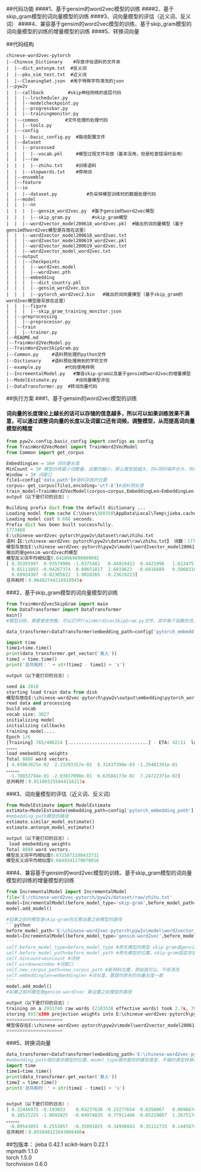 ##代码功能
####1、基于gensim的word2vec模型的训练
####2、基于skip_gram模型的词向量模型的训练
####3、词向量模型的评估（近义词、反义词）
####4、兼容基于gensim的word2vec模型的训练、基于skip_gram模型的词向量模型的训练的增量模型的训练
####5、转换词向量

##代码结构
```shell
chinese-word2vec-pytorch                    
|--Chinese_Dictionary    #存放评估语料的文件夹                  
|  |--dict_antonym.txt  #反义词                                        
|  |--pku_sim_test.txt  #近义词                                                                           
|  |--CleaningSet.json  #用于特殊字符清洗的json                                                                               
|--pyw2v                                    
|  |--callback         #skip神经网络的底层代码                         
|  |  |--lrscheduler.py                     
|  |  |--modelcheckpoint.py                 
|  |  |--progressbar.py                     
|  |  |--trainingmonitor.py                        
|  |--common          #文件处理的处理代码                      
|  |  |--tools.py                                 
|  |--config                                
|  |  |--basic_config.py  #路径配置文件                         
|  |--dataset                               
|  |  |--processed                          
|  |  |  |--vocab.pkl     #模型过程文件存放（基本没用，但是检查错误时会用）                                    
|  |  |--raw                                
|  |  |  |--zhihu.txt     #训练语料                                                  
|  |  |--stopwords.txt    #停用词                                          
|  |--ensemble                                                    
|  |--feature                                                   
|  |--io                                    
|  |  |--dataset.py           #负采样模型训练时的数据处理代码                                    
|  |--model                                 
|  |  |--nn                                 
|  |  |  |--gensim_word2vec.py  #基于gensim的word2vec模型            
|  |  |  |--skip_gram.py        #skip_gram模型                                        
|  |  |--word2vector_model200618_word2vec.pkl  #输出的词向量模型（基于gensim的word2vec模型是存放在这里）
|  |  |--word2vector_model200618_word2vec.txt
|  |  |--word2vector_model200619_word2vec.pkl
|  |  |--word2vector_model200619_word2vec.txt
|  |  |--word2vector_model_word2vec.txt            
|  |--output                                
|  |  |--checkpoints                        
|  |  |  |--word2vec.model                  
|  |  |  |--word2vec.pth                                       
|  |  |--embedding                          
|  |  |  |--dict_country.pkl                
|  |  |  |--gensim_word2vec.bin             
|  |  |  |--pytorch_word2vec2.bin   #输出的词向量模型（基于skip_gram的word2vec模型是存放在这里）                                               
|  |  |--figure                             
|  |  |  |--skip_gram_training_monitor.json                                                       
|  |--preprocessing                         
|  |  |--preprocessor.py                           
|  |--train                                 
|  |  |--trainer.py                                   
|--README.md                                
|--TrainWord2VecModel.py                    
|--TrainWord2vecSkipGram.py                     
|--Common.py     #语料预处理的python文件                           
|--Dictionary    #语料预处理用到的字符文件   
|--example.py         #代码使用样例                            
|--IncrementalModel.py   #兼容skip-gram以及基于gensim的word2vec的增量模型                   
|--ModelEstimate.py       #词向量模型评估  
|--DataTransformer.py  #转词向量代码 
```
##执行方案
###1、基于gensim的word2vec模型的训练
#### 词向量的长度理论上越长的话可以存储的信息越多，所以可以如果训练效果不满意，可以通过调整词向量的长度以及词窗口还有词频，调整模型，从而提高词向量模型的精度
```python
from pyw2v.config.basic_config import configs as config
from TrainWord2VecModel import TrainWord2VecModel
from Common import get_corpus

EmbeddingLen = 16# 词向量长度
MinCount = 3# 模型训练最小词数量，设置的越小，那么模型就越大，同=同时噪声也大，所以建议是在3-5之间
Window = 3# 词窗口
file1=config['data_path']#语料存放的位置
corpus= get_corpus(file1,encoding='utf-8')#语料预处理
train_model=TrainWord2VecModel(corpus=corpus,EmbeddingLen=EmbeddingLen,MinCount=MinCount,Window=Window)#执行模型
output（以下是打印的日志）:

Building prefix dict from the default dictionary ...
Loading model from cache C:\Users\560350\AppData\Local\Temp\jieba.cache
Loading model cost 0.686 seconds.
Prefix dict has been built successfully.
1773460
E:\chinese-word2vec-pytorch\pyw2v\dataset\raw\zhihu.txt
语料【E:\chinese-word2vec-pytorch\pyw2v\dataset\raw\zhihu.txt】 词数：1773460
模型存放在E:\chinese-word2vec-pytorch\pyw2v\model\word2vector_model200619_word2vec.pkl
输出的是gensim-word2vec的模型
模型反义词平均相似度0.8410969090909092
[ 0.35355997  0.93579906 -1.0375402   0.44919413  0.4421998   1.6134751
  0.65111893 -0.94267374  0.09651817  2.6819623  -0.6016889   0.5060316
  0.69924307 -0.02305622  3.9818265  -0.23619223]
总共耗时：0.06482744216918945s
```

###2、基于skip_gram模型的词向量模型的训练
```python
from TrainWord2vecSkipGram import main 
from DataTransformer import DataTransformer 
main()
#模型训练，需要更改参数，可以打开TrainWord2vecSkipGram.py文件，其中每个函数的含义有相应的注释，主要调整词频min_freq、词窗口window_size、以及词长度embedd_dim

data_transformer=DataTransformer(embedding_path=config['pytorch_embedding_path'],model_type='skip-gram')

import time
time1=time.time()
print(data_transformer.get_vector('男人'))
time2 = time.time()
print('总共耗时：' + str(time2 - time1) + 's')

output（以下是打印的日志）:

seed is 2018
starting load train data from disk
模型存放在E:\chinese-word2vec-pytorch\pyw2v\output\embedding\pytorch_word2vec2.bin
read data and processing
build vocab
vocab size: 3027
initializing model
initializing callbacks
training model....
Epoch 1/6
[Training] 765/406224 [..............................] - ETA: 42:11  loss: 8.3178
。。。。。
load emebedding weights
Total 8888 word vectors.
[ 4.65063825e-02  2.23203357e-02  8.31437390e-03 -1.29481301e-01
。。。。。。
 -1.70853794e-01 -2.03937098e-01  6.63584173e-02  7.24722371e-02]
总共耗时：0.011003255844116211s
```

###3、词向量模型的评估（近义词、反义词）
```python
from ModelEstimate import ModelEstimate
estimate=ModelEstimate(embedding_path=config['pytorch_embedding_path'],model_type='skip-gram')
#embedding_path模型的路径
estimate.similar_model_estimate()
estimate.antonym_model_estimate()

output（以下是打印的日志）:
 load emebedding weights
Total 8888 word vectors.
模型反义词平均相似度0.6725872108433731
模型反义词平均相似度0.6849341179078016
```

###4、兼容基于gensim的word2vec模型的训练、基于skip_gram模型的词向量模型的训练的增量模型的训练
```python
from IncrementalModel import IncrementalModel
file='E:/chinese-word2vec-pytorch/pyw2v/dataset/raw/zhihu.txt'
model=IncrementalModel(before_model_type='skip-gram',before_model_path='',mincount=20,window=3,new_corpus_path=file,embeddinglen=300)
model.add_model()

#如果之前的模型是skip-gram则无需设置之前模型的路径
```python
before_model_path='E:\chinese-word2vec-pytorch\pyw2v\model\word2vector_model200619_word2vec.txt'
model=IncrementalModel(before_model_type='gensim-word2vec',before_model_path=before_model_path,mincount=20,window=3,new_corpus_path=file,embeddinglen=300)
'''
self.before_model_type=before_model_type #原先模型的类型 skip-gram或gensim-word2vec
self.before_model_path=before_model_path #原先模型的位置，skip-gram固定存放在config['pytorch_embedding_path'] gensim-word2vec存放在pyw2v中model中txt结尾的文件
self.mincount=mincount #词频
self.window=window #词窗口
self.new_corpus_path=new_corpus_path #新预料位置，原始就可以，不用清洗
self.embeddinglen=embeddinglen #词长度，要跟你原先的向量长度一致
'''
model.add_model()
#如果之前的模型是gensim-word2vec 需设置之前模型的路径

output（以下是打印的日志）:
training on a 2931740 raw words (2103538 effective words) took 2.7s, 791644 effective words/s
storing 8937x300 projection weights into E:\chinese-word2vec-pytorch\pyw2v\model\word2vector_model200619_word2vec.txt
>>>>>>>>>>>>>>>>>>>>>
模型保存在E:\chinese-word2vec-pytorch\pyw2v\model\word2vector_model200619_word2vec.pkl
>>>>>>>>>>>>>>>>>>>>>
```


###5、转换词向量
```python
data_transformer=DataTransformer(embedding_path='E:\chinese-word2vec-pytorch\pyw2v\model\word2vector_model200619_word2vec.pkl',model_type='gensim-word2vec')
#embedding_path填的是你模型的位置，model_type填的是你的模型类型，不痛的类型转换词向量的代码不同，增强模型之后的模型填gensim-word2vec
import time
time1=time.time()
print(data_transformer.get_vector('男人'))
time2 = time.time()
print('总共耗时：' + str(time2 - time1) + 's')


output（以下是打印的日志）:
[ 0.22446975 -0.193853    0.03237638 -0.23277654  0.8358967   0.06966747
  0.10515225 -1.0692025  -0.04974835  0.77911466  0.05219087  1.2675174
。。。。。。
 -0.09543055  0.2553857  -0.35091025 -0.34998843  0.35112733  0.14458749]
总共耗时：0.055848121643066406s

```


##包版本：
jieba                              0.42.1 
scikit-learn                       0.22.1             
mpmath                             1.1.0              
torch                              1.5.0              
torchvision                        0.6.0 





